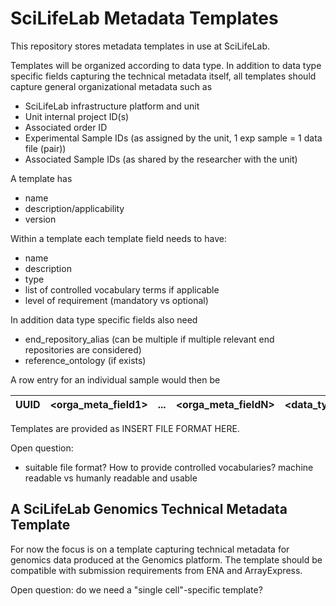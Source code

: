 # SciLifeLab Metadata Templates

This repository stores metadata templates in use at SciLifeLab. 

Templates will be organized according to data type. In addition to data type specific fields capturing the technical metadata itself, all templates should capture general organizational metadata such as 
- SciLifeLab infrastructure platform and unit
- Unit internal project ID(s)
- Associated order ID
- Experimental Sample IDs (as assigned by the unit, 1 exp sample = 1 data file (pair))
- Associated Sample IDs (as shared by the researcher with the unit)

A template has
- name
- description/applicability
- version

Within a template each template field needs to have:
- name
- description
- type
- list of controlled vocabulary terms if applicable
- level of requirement (mandatory vs optional)

In addition data type specific fields also need
- end_repository_alias (can be multiple if multiple relevant end repositories are considered)
- reference_ontology (if exists)

A row entry for an individual sample would then be

| UUID  | <orga_meta_field1>|...| <orga_meta_fieldN> |<data_type_specific_field1>|...| <data_type_specific_fieldM> | <data_file_name_R1> |...|<data_file_name_RP>|
| ----- | ----------------- | - | ------------------ | ------------------------- | - | --------------------------- | ------------------- | -- | ---------------- |


Templates are provided as INSERT FILE FORMAT HERE.

Open question:

- suitable file format? How to provide controlled vocabularies? machine readable vs humanly readable and usable

## A SciLifeLab Genomics Technical Metadata Template

For now the focus is on a template capturing technical metadata for genomics data produced at the Genomics platform. The template should be compatible with submission requirements from ENA and ArrayExpress. 


Open question: do we need a "single cell"-specific template?
